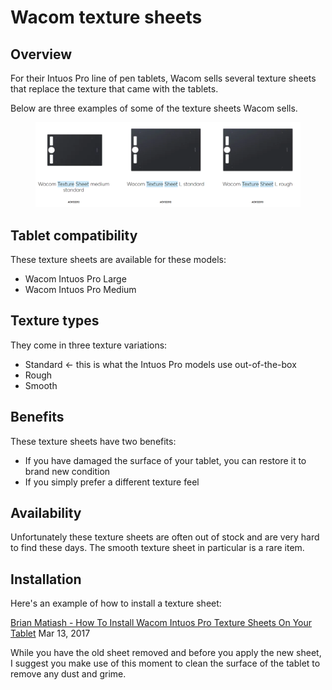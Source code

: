 # Wacom texture sheets

## Overview

For their Intuos Pro line of pen tablets, Wacom sells several texture sheets that replace the texture that came with the tablets.

Below are three examples of some of the texture sheets Wacom sells.&#x20;

<figure><img src="../../.gitbook/assets/image (1) (1).png" alt=""><figcaption></figcaption></figure>

## Tablet compatibility

These texture sheets are available for these models:

* Wacom Intuos Pro Large&#x20;
* Wacom Intuos Pro Medium

## Texture types

They come in three texture variations:

* Standard <- this is what the Intuos Pro models use out-of-the-box&#x20;
* Rough
* Smooth

## Benefits

These texture sheets have two benefits:

* If you have damaged the surface of your tablet, you can restore it to brand new condition
* If you simply prefer a different texture feel

## Availability

Unfortunately these texture sheets are often out of stock and are very hard to find these days. The smooth texture sheet in particular is a rare item.

## Installation

Here's an example of how to install a texture sheet:&#x20;

[Brian Matiash - How To Install Wacom Intuos Pro Texture Sheets On Your Tablet](https://www.youtube.com/watch?v=AJ6\_6710w0M) Mar 13, 2017

While you have the old sheet removed and before you apply the new sheet, I suggest you make use of this moment to clean the surface of the tablet to remove any dust and grime.
